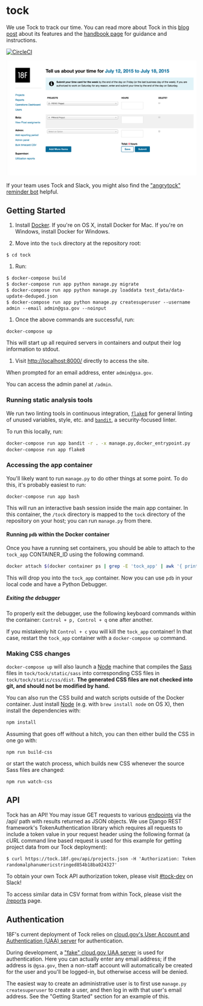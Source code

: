 # tock

We use Tock to track our time. You can read more about Tock in this [blog post](https://18f.gsa.gov/2015/05/21/tockingtime/) about its features and the [handbook page](https://handbook.18f.gov/tock/) for guidance and instructions.

[![CircleCI](https://circleci.com/gh/18F/tock.svg?style=svg)](https://circleci.com/gh/18F/tock)

![Screenshot of Tock](https://github.com/18F/tock/blob/master/Screen%20Shot%202016-12-05%20at%2011.30.54%20AM.png)

If your team uses Tock and Slack, you might also find the ["angrytock" reminder bot](https://github.com/18F/angrytock) helpful.

## Getting Started

1. Install [Docker][]. If you're on OS X, install Docker for Mac. If you're on Windows, install Docker for Windows.

1. Move into the `tock` directory at the repository root:

  ```
  $ cd tock
  ```

1. Run:

  ```shell
  $ docker-compose build
  $ docker-compose run app python manage.py migrate
  $ docker-compose run app python manage.py loaddata test_data/data-update-deduped.json
  $ docker-compose run app python manage.py createsuperuser --username admin --email admin@gsa.gov --noinput
  ```

1. Once the above commands are successful, run:

  ```
  docker-compose up
  ```

  This will start up all required servers in containers and output their
  log information to stdout.

1. Visit [http://localhost:8000/][] directly to access the site.

  When prompted for an email address, enter `admin@gsa.gov`.

You can access the admin panel at `/admin`.

### Running static analysis tools

We run two linting tools in continuous integration,
[`flake8`](http://flake8.pycqa.org/en/latest/) for general linting of unused
variables, style, etc. and [`bandit`](https://pypi.python.org/pypi/bandit), a
security-focused linter.

To run this locally, run:
```sh
docker-compose run app bandit -r . -x manage.py,docker_entrypoint.py
docker-compose run app flake8
```

### Accessing the app container

You'll likely want to run `manage.py` to do other things at some point.
To do this, it's probably easiest to run:

```
docker-compose run app bash
```

This will run an interactive bash session inside the main app container.
In this container, the `/tock` directory is mapped to the `tock`
directory of the repository on your host; you can run `manage.py` from there.

#### Running `pdb` within the Docker container

Once you have a running set containers, you should be able to attach to the
`tock_app` CONTAINER_ID using the following command.

```sh
docker attach $(docker container ps | grep -E 'tock_app' | awk '{ print $1 }')
```

This will drop you into the `tock_app` container. Now you can use `pdb` in your
local code and have a Python Debugger.

##### Exiting the debugger

To properly exit the debugger, use the following keyboard commands within the
container: `Control + p, Control + q` one after another.

If you mistakenly hit `Control + c` you will kill the `tock_app` container! In
that case, restart the `tock_app` container with a `docker-compose up` command.

### Making CSS changes

`docker-compose up` will also launch a [Node] machine that compiles the [Sass]
files in `tock/tock/static/sass` into corresponding CSS files in
`tock/tock/static/css/dist`. **The generated CSS files are not checked into
git, and should not be modified by hand.**

You can also run the CSS build and watch scripts outside of the Docker
container. Just install [Node][] (e.g. with `brew install node` on OS X), then
install the dependencies with:

```sh
npm install
```

Assuming that goes off without a hitch, you can then either build the CSS in
one go with:

```
npm run build-css
```

or start the watch process, which builds new CSS whenever the source Sass files
are changed:

```
npm run watch-css
```

## API

Tock has an API! You may issue GET requests to various [endpoints](https://github.com/18F/tock/tree/master/api-docs) via the /api/ path with results returned as JSON objects. We use Django REST framework's TokenAuthentication library which requires all requests to include a token value in your request header using the following format (a cURL command line based request is used for this example for getting project data from our Tock deployment):
```
$ curl https://tock.18f.gov/api/projects.json -H 'Authorization: Token randomalphanumericstringed854b18ba024327'
```
To obtain your own Tock API authorization token, please visit [#tock-dev](https://gsa-tts.slack.com/messages/tock-dev/) on Slack!

To access similar data in CSV format from within Tock, please visit the [/reports](https://tock.18f.gov/reports) page.

## Authentication

18F's current deployment of Tock relies on
[cloud.gov's User Account and Authentication (UAA) server][UAA] for
authentication.

During development, a ["fake" cloud.gov UAA server][fakeUAA] is used for
authentication. Here you can actually enter any email address; if the
address is `@gsa.gov`, then a non-staff account will automatically
be created for the user and you'll be logged-in, but otherwise access
will be denied.

The easiest way to create an administrative user is to first use
`manage.py createsuperuser` to create a user, and then log in
with that user's email address.  See the "Getting Started" section
for an example of this.

[Docker]: https://www.docker.com/
[http://localhost:8000/]: http://localhost:8000/
[Sass]: http://sass-lang.com/
[Node]: https://nodejs.org/en/
[UAA]: https://cloud.gov/docs/apps/leveraging-authentication/
[fakeUAA]: http://cg-django-uaa.readthedocs.io/en/latest/quickstart.html#using-the-fake-cloud-gov-server
